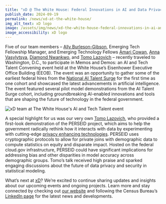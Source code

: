 ```yaml
---
title: "xD @ The White House: Federal Innovations in AI and Data Privacy"
publish_date: 2024-09-19
permalink: /news/xd-at-the-white-house/
img_alt_text: xD logo
image: /assets/img/news/xd-the-white-house-federal-innovations-in-ai-and-data-privacy.jpg
image_accessibility: xD logo
---
```


<p>
    Five of our team members – <a href="{{ site.baseurl }}/team/ally-burleson-gibson/">Ally Burleson-Gibson</a>, Emerging Tech Fellowship Manager, and Emerging Technology Fellows <a href="{{ site.baseurl }}/team/amari-cowan/">Amari Cowan</a>, <a href="{{ site.baseurl }}/team/anna-vasylytsya/">Anna Vasylytsya</a>, <a href="{{ site.baseurl }}/team/diamond-nwankwo/">Diamond Nwankwo</a>, and <a href="{{ site.baseurl }}/team/tomo-lazovich/">Tomo Lazovich</a> – recently traveled to Washington, D.C., to participate in Memos and Demos: an AI and Tech Talent Convening event held at the White House’s Eisenhower Executive Office Building (EEOB). The event was an opportunity to gather some of the earliest federal hires from the <a href="https://www.whitehouse.gov/ostp/news-updates/2024/01/29/a-call-to-service-for-ai-talent-in-the-federal-government/" target="_blank">National AI Talent Surge</a> for the first time as one cohort and showcased the latest advancements in artificial intelligence. The event featured several pilot model demonstrations from the AI Talent Surge cohort, including groundbreaking AI-enabled innovations and tools that are shaping the future of technology in the federal government.
</p>

<img src="{{ site.baseurl }}/assets/img/news/xd-at-the-white-house.jpg" alt="xD team at The White House's AI and Tech Talent event">

<p>
    A special highlight for us was our very own <a href="{{ site.baseurl }}/team/tomo-lazovich/">Tomo Lazovich</a>, who provided a first-look demonstration of the PERSEID project, which aims to help the government radically rethink how it interacts with data by experimenting with cutting-edge <a href="{{ site.baseurl }}/projects/deploying-privacy-enhancing-technologies/">privacy enhancing technologies</a>. PERSEID uses cryptographic protocols to allow for private joins with demographic data to compute statistics on equity and disparate impact. Hosted on the federal cloud.gov infrastructure, PERSEID could have significant implications for addressing bias and other disparities in model accuracy across demographic groups. Tomo’s talk received high praise and sparked engaging discussions about the future of data privacy and security in statistical modeling.
</p>

<p>
    What’s next at <a href="{{ site.baseurl }}/about/">xD</a>? We’re excited to continue sharing updates and insights about our upcoming events and ongoing projects. Learn more and stay connected by checking out <a href="{{ site.baseurl }}/">our website</a> and following the Census Bureau’s <a href="https://www.linkedin.com/company/united-states-census-bureau-larcc?trk=similar-pages">LinkedIn page</a> for the latest news and developments.
</p>
